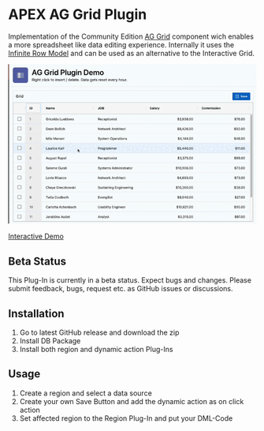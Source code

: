 # APEX AG Grid Plugin

Implementation of the Community Edition [AG Grid](https://www.ag-grid.com/) component wich enables a more spreadsheet like data editing experience. Internally it uses the [Infinite Row Model](https://www.ag-grid.com/javascript-data-grid/infinite-scrolling/) and can be used as an alternative to the Interactive Grid.

![Plugin Demo](./assets/plugin_demo.gif)

[Interactive Demo](https://apex.oracle.com/pls/apex/r/hartenfeller_dev/ag-grid-plugin-demo)

## Beta Status

This Plug-In is currently in a beta status. Expect bugs and changes. Please submit feedback, bugs, request etc. as GitHub issues or discussions.

## Installation

1. Go to latest GitHub release and download the zip
2. Install DB Package
3. Install both region and dynamic action Plug-Ins

## Usage

1. Create a region and select a data source
2. Create your own Save Button and add the dynamic action as on click action
3. Set affected region to the Region Plug-In and put your DML-Code
